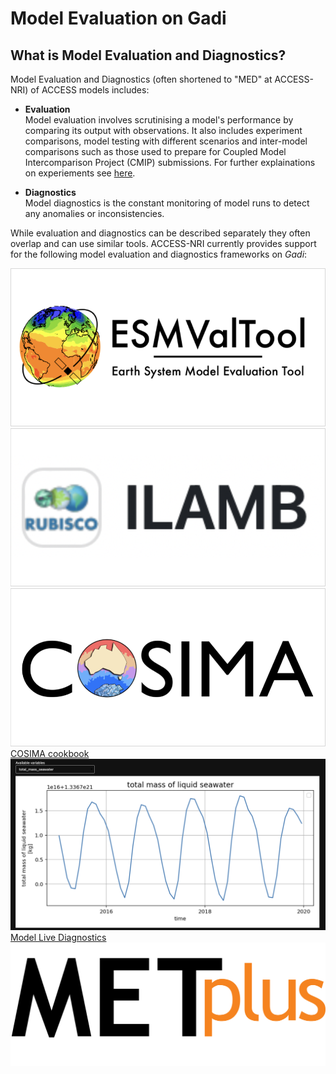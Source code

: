 # Model Evaluation on Gadi
## What is Model Evaluation and Diagnostics?

Model Evaluation and Diagnostics (often shortened to "MED" at ACCESS-NRI) of ACCESS models includes:

- **Evaluation**<br>
    Model evaluation involves scrutinising a model's performance by comparing its output with observations. It also includes experiment comparisons, model testing with different scenarios and inter-model comparisons such as those used to prepare for Coupled Model Intercomparison Project (CMIP) submissions. For further explainations on experiements see [here](about/user_support/#frequently-asked-questions-faq).

- **Diagnostics**<br>
    Model diagnostics is the constant monitoring of model runs to detect any anomalies or inconsistencies. 


While evaluation and diagnostics can be described separately they often overlap and can use similar tools. ACCESS-NRI currently provides support for the following model evaluation and diagnostics frameworks on <i>Gadi</i>:

<div class="card-container">
    <a href="esmvaltool_workflow" class="vertical-card aspect-ratio2to1">
        <div class="card-image-container">
            <img src="../../assets/model_evaluation/logo_esmvaltool.png" alt="ESMValTool" class="img-cover"></img>
        </div>
        <!--<div class="card-text-container bold">ESMValTool</div> -->
    </a>
    <a href="ilamb_workflow" class="vertical-card aspect-ratio2to1">
        <div class="card-image-container">
            <img src="../../assets/model_evaluation/logo_ilamb.png" alt="ILAMB" class="img-cover"></img>
        </div>
        <!-- <div class="card-text-container bold">ILAMB</div> -->
    </a>
    <a href="cosima" class="vertical-card aspect-ratio2to1">
        <div class="card-image-container">
            <img src="../../assets/model_evaluation/logo_cosima.png" alt="Pangeo/COSIMA" class="img-cover"></img>
        </div>
        <div class="card-text-container bold">COSIMA cookbook</div>
    </a>
    <a href="../model_diagnostics" class="vertical-card aspect-ratio2to1">
        <div class="card-image-container">
            <img src="../../assets/model_evaluation/live_diagnostics/tutorial_image_4.png" alt="Model Live Diagnostics" class="img-contain white-background"></img>
        </div>
        <div class="card-text-container bold">Model Live Diagnostics</div>
    </a>
    <a href="metplus" class="vertical-card aspect-ratio2to1">
        <div class="card-image-container">
            <img src="../../assets/model_evaluation/METplus_logo.png" alt="METplus" class="img-contain white-background"></img>
        </div>
        <!-- <div class="card-text-container bold">METplus</div> -->
    </a>
</div>

<!-- The best way to get our help is by raising an issue on the <a href="https://forum.access-hive.org.au/" target="_blank">community forum</a> with tags `help` and another tag for the specific framework. 

### Tools in development

For the evaluation and diagnosis of ACCESS climate models, the following tools are currently being setup:  

* Data format processing tools like APP4  
* An Evaluation Recipe Gallery with searching functionality  

In future, ACCESS-NRI aims to support a broader range of frameworks and recipes that are currently not supported, but are listed in <a href="\community_resources/community_med">Community Resources</a>.-->